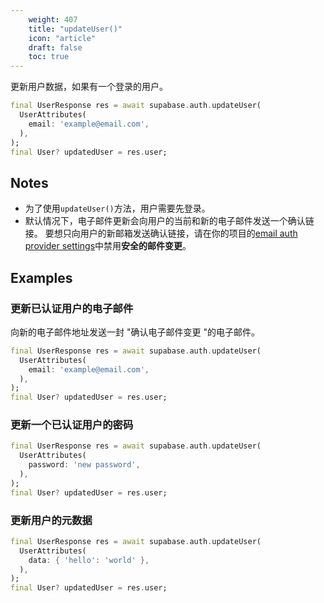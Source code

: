 ```yaml
---
    weight: 407
    title: "updateUser()"
    icon: "article"
    draft: false
    toc: true
---
```


更新用户数据，如果有一个登录的用户。


```dart
final UserResponse res = await supabase.auth.updateUser(
  UserAttributes(
    email: 'example@email.com',
  ),
);
final User? updatedUser = res.user;
```






## Notes

- 为了使用`updateUser()`方法，用户需要先登录。
- 默认情况下，电子邮件更新会向用户的当前和新的电子邮件发送一个确认链接。
要想只向用户的新邮箱发送确认链接，请在你的项目的[email auth provider settings](https://app.supabase.com/project/_/auth/settings)中禁用**安全的邮件变更**。










## Examples

### 更新已认证用户的电子邮件

向新的电子邮件地址发送一封 "确认电子邮件变更 "的电子邮件。

```dart
final UserResponse res = await supabase.auth.updateUser(
  UserAttributes(
    email: 'example@email.com',
  ),
);
final User? updatedUser = res.user;
```

### 更新一个已认证用户的密码



```dart
final UserResponse res = await supabase.auth.updateUser(
  UserAttributes(
    password: 'new password',
  ),
);
final User? updatedUser = res.user;
```

### 更新用户的元数据



```dart
final UserResponse res = await supabase.auth.updateUser(
  UserAttributes(
    data: { 'hello': 'world' },
  ),
);
final User? updatedUser = res.user;
```